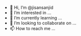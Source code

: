 - 👋 Hi, I’m @jisansanjid
- 👀 I’m interested in ...
- 🌱 I’m currently learning ...
- 💞️ I’m looking to collaborate on ...
- 📫 How to reach me ...

<!---
jisansanjid/jisansanjid is a ✨ special ✨ repository because its `README.md` (this file) appears on your GitHub profile.
You can click the Preview link to take a look at your changes.
--->
